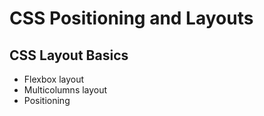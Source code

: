 # CSS Positioning and Layouts

## CSS Layout Basics

- Flexbox layout
- Multicolumns layout
- Positioning
